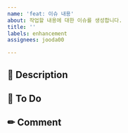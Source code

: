 ```yaml
---
name: 'feat: 이슈 내용'
about: 작업할 내용에 대한 이슈를 생성합니다.
title: ''
labels: enhancement
assignees: jooda00

---
```


## 📢 Description

## 📑 To Do

## ✏ Comment
